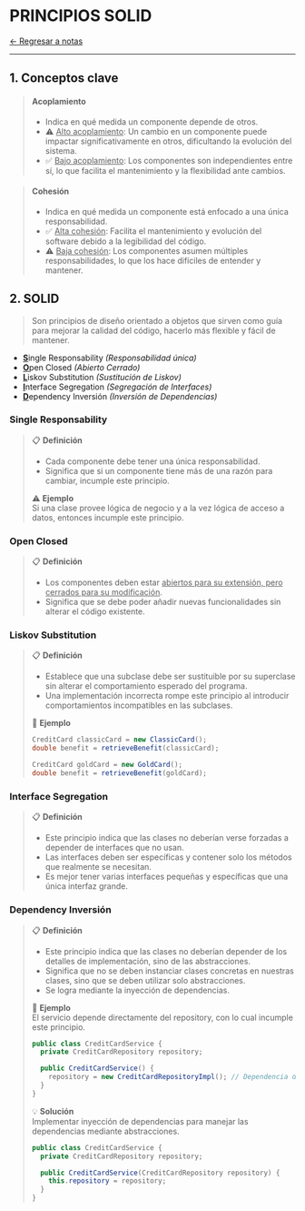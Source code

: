 # PRINCIPIOS SOLID

[← Regresar a notas](../../README.md) <br>

---

## 1. Conceptos clave

> #### Acoplamiento
> - Indica en qué medida un componente depende de otros.
> - ⚠️ <u>Alto acoplamiento</u>: Un cambio en un componente puede impactar significativamente en otros, dificultando la evolución del sistema.
> - ✅ <u>Bajo acoplamiento</u>: Los componentes son independientes entre sí, lo que facilita el mantenimiento y la flexibilidad ante cambios.

> #### Cohesión
> - Indica en qué medida un componente está enfocado a una única responsabilidad.
> - ✅ <u>Alta cohesión</u>: Facilita el mantenimiento y evolución del software debido a la legibilidad del código.
> - ⚠️  ️<u>Baja cohesión</u>: Los componentes asumen múltiples responsabilidades, lo que los hace difíciles de entender y mantener.

## 2. SOLID
> Son principios de diseño orientado a objetos que sirven como guía para mejorar la calidad del código, hacerlo más flexible y fácil de mantener.

- <u>**S**</u>ingle Responsability *(Responsabilidad única)*
- <u>**O**</u>pen Closed *(Abierto Cerrado)*
- <u>**L**</u>iskov Substitution *(Sustitución de Liskov)*
- <u>**I**</u>nterface Segregation *(Segregación de Interfaces)*
- <u>**D**</u>ependency Inversión *(Inversión de Dependencias)*

### Single Responsability
> 📋 **Definición** <br>
> - Cada componente debe tener una única responsabilidad.
> - Significa que si un componente tiene más de una razón para cambiar, incumple este principio.
>
> ⚠️ **Ejemplo** <br>
> Si una clase provee lógica de negocio y a la vez lógica de acceso a datos, entonces incumple este principio.

### Open Closed
> 📋 **Definición** <br>
> - Los componentes deben estar <u>abiertos para su extensión, pero cerrados para su modificación</u>.
> - Significa que se debe poder añadir nuevas funcionalidades sin alterar el código existente.

### Liskov Substitution
> 📋 **Definición** <br>
> - Establece que una subclase debe ser sustituible por su superclase sin alterar el comportamiento esperado del programa.
> - Una implementación incorrecta rompe este principio al introducir comportamientos incompatibles en las subclases.
>
> 📌 **Ejemplo** <br>
>```java
> CreditCard classicCard = new ClassicCard();
> double benefit = retrieveBenefit(classicCard);
>
> CreditCard goldCard = new GoldCard();
> double benefit = retrieveBenefit(goldCard);
>````

### Interface Segregation
> 📋 **Definición** <br>
> - Este principio indica que las clases no deberían verse forzadas a depender de interfaces que no usan.
> - Las interfaces deben ser específicas y contener solo los métodos que realmente se necesitan.
> - Es mejor tener varias interfaces pequeñas y específicas que una única interfaz grande.

### Dependency Inversión
> 📋 **Definición** <br>
> - Este principio indica que las clases no deberían depender de los detalles de implementación, sino de las abstracciones. 
> - Significa que no se deben instanciar clases concretas en nuestras clases, sino que se deben utilizar solo abstracciones.
> - Se logra mediante la inyección de dependencias.
>
> 📌 **Ejemplo** <br>
> El servicio depende directamente del repository, con lo cual incumple este principio.
> ```java
> public class CreditCardService {
>   private CreditCardRepository repository;
> 
>   public CreditCardService() {
>     repository = new CreditCardRepositoryImpl(); // Dependencia directa
>   }
> }
> ```
>
> 💡 **Solución** <br>
> Implementar inyección de dependencias para manejar las dependencias mediante abstracciones.
> ```java
> public class CreditCardService {
>   private CreditCardRepository repository;
> 
>   public CreditCardService(CreditCardRepository repository) {
>     this.repository = repository;
>   }
> }
> ```
